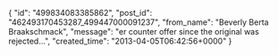  {
   "id": "499834083385862",
   "post_id": "462493170453287_499447000091237",
   "from_name": "Beverly Berta Braakschmack",
   "message": "er counter offer since the original was rejected...",
   "created_time": "2013-04-05T06:42:56+0000"
 }
